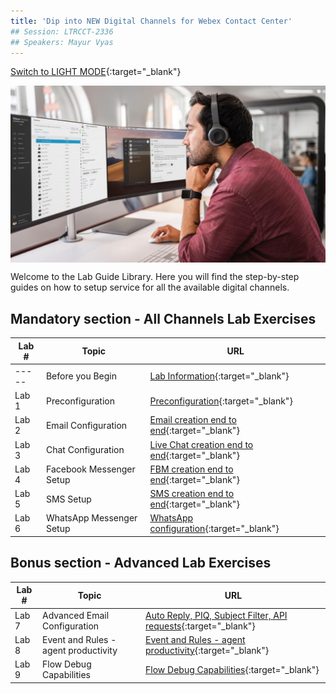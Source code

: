 ```yaml
---
title: 'Dip into NEW Digital Channels for Webex Contact Center'
## Session: LTRCCT-2336
## Speakers: Mayur Vyas
---
```

[Switch to LIGHT MODE](https://wxcctechsummit.github.io/ltrcct-2336){:target="\_blank"}

<img align="middle" src="images/Admin.jpeg" width="1000" />

Welcome to the Lab Guide Library. Here you will find the step-by-step guides on how to setup service for all the available digital channels.



## Mandatory section - All Channels Lab Exercises 

| Lab #   | Topic                     | URL                                                        |
| --------------- | -------------------------- | -------------------------------------------------------------           |
|  ----- | Before you Begin | [Lab Information](Lab_Info.md){:target="\_blank"}  |
|  Lab 1 | Preconfiguration | [Preconfiguration](Lab1_Preconfiguration.md){:target="\_blank"}  |
|  Lab 2 | Email Configuration | [Email creation end to end](Lab2_Email.md){:target="\_blank"} |
|  Lab 3 | Chat Configuration | [Live Chat creation end to end](Lab3_Chat.md){:target="\_blank"} |
|  Lab 4 | Facebook Messenger Setup | [FBM creation end to end](Lab4_FBM.md){:target="\_blank"}   |
|  Lab 5 | SMS Setup | [SMS creation end to end](Lab5_SMS.md){:target="\_blank"}    |
|  Lab 6 | WhatsApp Messenger Setup | [WhatsApp configuration](Lab6_Whatsapp.md){:target="\_blank"}      |

## Bonus section - Advanced Lab Exercises

| Lab #   | Topic                     | URL                                                        |
| --------------- | -------------------------- | -------------------------------------------------------------           |
|  Lab 7 | Advanced Email Configuration | [Auto Reply, PIQ, Subject Filter, API requests](Lab7_Email_Advanced.md){:target="\_blank"}      |
|  Lab 8 | Event and Rules - agent productivity | [Event and Rules - agent productivity](Lab8_AgentProductivity.md){:target="\_blank"}      |
|  Lab 9 | Flow Debug Capabilities | [Flow Debug Capabilities](Lab9_Troubleshooting.md){:target="\_blank"}      |



